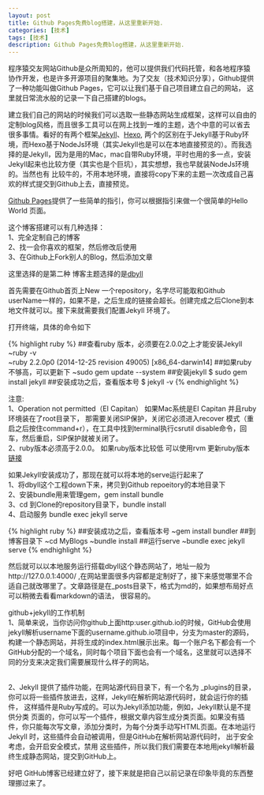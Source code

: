 ```yaml
---
layout: post
title: Github Pages免费blog搭建，从这里重新开始.
categories: [技术]
tags: [技术]
description: Github Pages免费blog搭建，从这里重新开始.
---
```


  程序猿交友网站Github是众所周知的，他可以提供我们代码托管，和各地程序猿协作开发，也是许多开源项目的聚集地。为了交友（技术知识分享），Github提供了一种功能叫做Github Pages，它可以让我们基于自己项目建立自己的网站，
这里就日常流水般的记录一下自己搭建的blogs。

  建立我们自己的网站的时候我们可以选取一些静态网站生成框架，这样可以自由的定制blog风格，而且很多工具可以在网上找到一堆的主题，选个中意的可以省去很多事情。看好的有两个框架[Jekyll](http://jekyll.com.cn)、[Hexo](https://hexo.io),
两个的区别在于Jekyll基于Ruby环境，而Hexo基于NodeJs环境（其实Jekyll也是可以在本地直接预览的）。而我选择的是Jekyll，因为是用的Mac，mac自带Ruby环境，平时也用的多一点，安装Jekyll起来也比较方便（其实也是个巨坑），其实想想，我也早就装NodeJs环境的。当然也有
比较牛的，不用本地环境，直接将copy下来的主题一次改成自己喜欢的样式提交到Github上去，直接预览。

  [Github Pages](https://pages.github.com)提供了一些简单的指引，你可以根据指引来做一个很简单的Hello World 页面。

  这个博客搭建可以有几种选择：
    <br />1、完全定制自己的博客
    <br />2、找一会你喜欢的框架，然后修改后使用
    <br />3、在Github上Fork别人的Blog，然后添加文章

  这里选择的是第二种 博客主题选择的是[dbyll](https://github.com/dbtek/dbyll)

  首先需要在Github首页上New 一个repository，名字尽可能取和Github userName一样的，如果不是，之后生成的链接会超长。创建完成之后Clone到本地文件就可以。接下来就需要我们配置Jekyll 环境了。


  打开终端，具体的命令如下 

{% highlight ruby %}
##查看ruby 版本，必须要在2.0.0之上才能安装Jekyll
~ruby -v                                                                    
~ruby 2.2.0p0 (2014-12-25 revision 49005) [x86_64-darwin14]
##如果ruby不够高，可以更新下
~sudo gem update --system
##安装jekyll
$ sudo gem install jekyll
##安装成功之后，查看版本号
$ jekyll -v
{% endhighlight %}

注意: 
    <br />1、Operation not permitted（EI Capitan） 如果Mac系统是EI Capitan 并且ruby环境装在了root目录下，
    那需要关闭SIP保护，关闭它必须进入recover 模式（重启之后按住command+r），在工具中找到terminal执行csrutil disable命令，回车，然后重启，SIP保护就被关闭了。 
    <br />2、ruby版本必须高于2.0.0。   如果ruby版本比较低 可以使用rvm 更新ruby版本[链接](https://segmentfault.com/a/1190000003784636)
    
如果Jekyll安装成功了，那现在就可以将本地的serve运行起来了
<br />1、将dbyll这个工程down下来，拷贝到Github repoeitory的本地目录下 
<br />2、安装bundle用来管理gem，gem install bundle
<br />3、cd 到Clone的repository目录下，bundle install
<br />4、启动服务 bundle exec jekyll serve

{% highlight ruby %}
##安装成功之后，查看版本号
~gem install bundler
##到博客目录下
~cd MyBlogs
~bundle install
##运行serve
~bundle exec jekyll serve
{% endhighlight %}

然后就可以以本地服务运行搭载dbyll这个静态网站了，地址一般为http://127.0.0.1:4000/ ,在网站里面很多内容都是定制好了，接下来感觉哪里不合适自己就改哪里了。文章路径是在_posts目录下，格式为md的，如果想布局好点可以稍微去看看markdown的语法，
很容易的。

github+jekyll的工作机制
<br />1、简单来说，当你访问你github上面http:user.github.io的时候，GitHub会使用jekyll解析username下面的username.github.io项目中，分支为master的源码，构建一个静态网站，并将生成的index.html展示出来。每一个账户名下都会有一个
GitHub分配的一个域名，同时每个项目下面也会有一个域名，这里就可以选择不同的分支来决定我们需要展现什么样子的网站。

<br />2、Jekyll 提供了插件功能，在网站源代码目录下，有一个名为 _plugins的目录， 你可以将一些插件放进去，这样，Jekyll在解析网站源代码时，就会运行你的插件， 这样插件是Ruby写成的。可以为Jekyll添加功能，例如，Jekyll默认是不提供分类 
页面的，你可以写一个插件，根据文章内容生成分类页面。如果没有插件，你只能每次写文章，添加分类时，为每个分类手动写HTML页面。在本地运行 Jekyll 时，这些插件会自动被调用，但是GitHub在解析网站源代码时， 出于安全考虑，会开启安全模式，禁用
这些插件，所以我们我们需要在本地用jekyll解析最终生成静态网站，提交到GitHub上。

好吧 GitHub博客已经建立好了，接下来就是把自己以前记录在印象毕竟的东西整理挪过来了。






